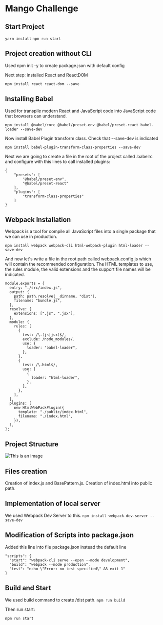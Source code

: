 # Mango Challenge


## Start Project
```yarn install```
```npm run start```

## Project creation without CLI 

Used npm init -y to create package.json with default config

Next step: installed React and ReactDOM

``` npm install react react-dom --save ```

## Installing Babel
Used for transpile modern React and JavaScript code into JavaScript code that browsers can understand.

```npm install @babel/core @babel/preset-env @babel/preset-react babel-loader --save-dev```

Now install Babel Plugin transform class. Check that --save-dev is indicated

```npm install babel-plugin-transform-class-properties --save-dev```


Next we are going to create a file in the root of the project called .babelrc and configure with this lines to call installed plugins:

```
{
    "presets": [
        "@babel/preset-env",
        "@babel/preset-react"
    ],
    "plugins": [
        "transform-class-properties"
    ]
}

```

## Webpack Installation
Webpack is a tool for compile all JavaScript files into a single package that we can use in production.

```npm install webpack webpack-cli html-webpack-plugin html-loader --save-dev```

And now let's write a file in the root path called webpack.config.js which will contain the recommended configuration. The HTML templates to use, the rules module, the valid extensions and the support file names will be indicated.

```
module.exports = {
  entry: "./src/index.js",
  output: {
    path: path.resolve(__dirname, "dist"),
    filename: "bundle.js",
  },
  resolve: {
    extensions: [".js", ".jsx"],
  },
  module: {
    rules: [
      {
        test: /\.(js|jsx)$/,
        exclude: /node_modules/,
        use: {
          loader: "babel-loader",
        },
      },
      {
        test: /\.html$/,
        use: [
          {
            loader: "html-loader",
          },
        ],
      },
    ],
  },
  plugins: [
    new HtmlWebPackPlugin({
      template: "./public/index.html",
      filename: "./index.html",
    }),
  ],
};
```

## Project Structure

![This is an image](http://www.webentorn.com/github_image.png)



## Files creation 

Creation of index.js and BasePattern.js. 
Creation of index.html into public path.

## Implementation of local server

We used Webpack Dev Server to this.
```npm install webpack-dev-server --save-dev```

## Modification of Scripts into package.json

Added this line into file package.json instead the default line

```
"scripts": {
  "start": "webpack-cli serve --open --mode development",
  "build": "webpack --mode production",
  "test": "echo \"Error: no test specified\" && exit 1"
}

```

## Build and Start
We used build command to create /dist path.
```npm run build```

Then run start:

```npm run start```